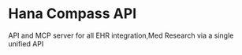 # Hana Compass API 
API and MCP server for all EHR integration,Med Research via a single unified API
